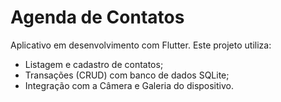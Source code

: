 # Agenda de Contatos

Aplicativo em desenvolvimento com Flutter. Este projeto utiliza:

- Listagem e cadastro de contatos;
- Transações (CRUD) com banco de dados SQLite;
- Integração com a Câmera e Galeria do dispositivo.
